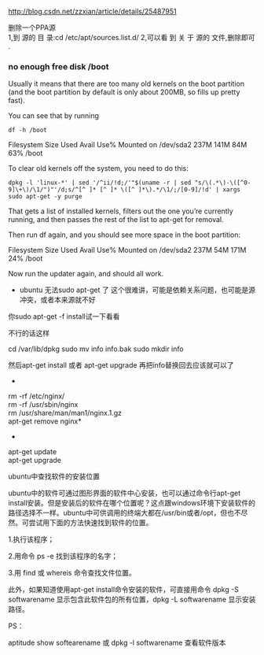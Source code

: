 http://blog.csdn.net/zzxian/article/details/25487951


删除一个PPA源  
1,到 源的 目 录:cd  /etc/apt/sources.list.d/
2,可以看 到 关 于 源的 文件,删除即可 .


### no enough free disk /boot
Usually it means that there are too many old kernels on the boot partition (and the boot partition by default is only about 200MB, so fills up pretty fast).

You can see that by running 
```
df -h /boot
```

Filesystem Size Used Avail Use% Mounted on
/dev/sda2 237M 141M 84M 63% /boot

To clear old kernels off the system, you need to do this:  
```
dpkg -l 'linux-*' | sed '/^ii/!d;/'"$(uname -r | sed "s/\(.*\)-\([^0-9]\+\)/\1/")"'/d;s/^[^ ]* [^ ]* \([^ ]*\).*/\1/;/[0-9]/!d' | xargs sudo apt-get -y purge
```
That gets a list of installed kernels, filters out the one you’re currently running, and then passes the rest of the list to apt-get for removal.

Then run df again, and you should see more space in the boot partition:


Filesystem Size Used Avail Use% Mounted on
/dev/sda2 237M 54M 171M 24% /boot

Now run the updater again, and should all work.

- ubuntu 无法sudo apt-get 了
这个很难讲，可能是依赖关系问题，也可能是源冲突，或者本来源就不好

你sudo apt-get -f install试一下看看

不行的话这样

cd /var/lib/dpkg
sudo mv info info.bak
sudo mkdir info

然后apt-get install 或者 apt-get upgrade
再把info替换回去应该就可以了

-
rm -rf /etc/nginx/  
rm -rf /usr/sbin/nginx  
rm /usr/share/man/man1/nginx.1.gz  
apt-get remove nginx*  


- 
apt-get update  
apt-get upgrade  

ubuntu中查找软件的安装位置

ubuntu中的软件可通过图形界面的软件中心安装，也可以通过命令行apt-get install安装。但是安装后的软件在哪个位置呢？这点跟windows环境下安装软件的路径选择不一样。ubuntu中可供调用的终端大都在/usr/bin或者/opt，但也不尽然。可尝试用下面的方法快速找到软件的位置。

1.执行该程序；

2.用命令 ps -e 找到该程序的名字；

3.用 find 或 whereis 命令查找文件位置。

此外，如果知道使用apt-get install命令安装的软件，可直接用命令 dpkg -S softwarename 显示包含此软件包的所有位置，dpkg -L softwarename 显示安装路径。

 

PS：

aptitude show softearename  或 dpkg -l softwarename 查看软件版本


